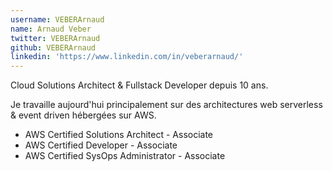 ```yaml
---
username: VEBERArnaud
name: Arnaud Veber
twitter: VEBERArnaud
github: VEBERArnaud
linkedin: 'https://www.linkedin.com/in/veberarnaud/'
---
```

Cloud Solutions Architect & Fullstack Developer depuis 10 ans.

Je travaille aujourd'hui principalement sur des architectures web serverless & event driven hébergées sur AWS.

- AWS Certified Solutions Architect - Associate
- AWS Certified Developer - Associate
- AWS Certified SysOps Administrator - Associate
